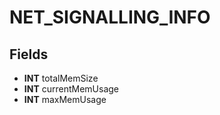 # NET_SIGNALLING_INFO

## Fields
* **INT** totalMemSize
* **INT** currentMemUsage
* **INT** maxMemUsage